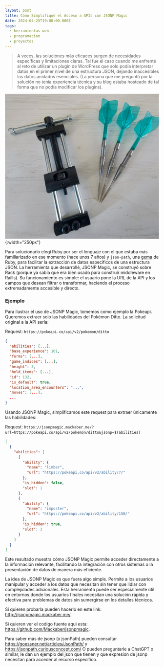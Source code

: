 ```yaml
---
layout: post
title: Cómo Simplifiqué el Acceso a APIs con JSONP Magic
date: 2024-04-25T19:08:00.000Z
tags:
  - herramientas-web
  - programacion
  - proyectos
---
```

<!-- 
Conversación con chispita: https://chat.openai.com/g/g-nFR4aYrrY-chispita/c/23fe6507-4a72-4257-b56c-a895669a6363
 -->

> A veces, las soluciones más eficaces surgen de necesidades específicas y limitaciones claras. Tal fue el caso cuando me enfrenté al reto de utilizar un plugin de WordPress que solo podía interpretar datos en el primer nivel de una estructura JSON, dejando inaccesibles los datos anidados esenciales. (La persona que me preguntó por la solución no tenía experiencia técnica y su blog estaba hosteado de tal forma que no podía modificar los plugins).

!["Esto es una herramienta que se usa para afilar dados que me encontré en Reddit (https://www.reddit.com/r/specializedtools. (A esto me refiero con herramientas especializadas)"](/uploads/anasncm4p6bc1.jpeg){:width="250px"}

Para solucionarlo elegí Ruby por ser el lenguaje con el que estaba más familiarizado en ese momento (hace unos 7 años) y `json-path`, una [gema](https://rubygems.org/gems/jsonpath/versions/0.5.8?locale=en) de Ruby, para facilitar la extracción de datos específicos de una estructura JSON. La herramienta que desarrollé, JSONP Magic, se construyó sobre Rack (porque ya sabía que era bien usado para construír middleware en Raills). Su funcionamiento es simple: el usuario pone la URL de la API y los campos que desean filtrar o transformar, haciendo el proceso extremadamente accesible y directo.

### Ejemplo

Para ilustrar el uso de JSONP Magic, tomemos como ejemplo la Pokeapi. Queremos extraer solo las habilidades del Pokémon Ditto. La solicitud original a la API sería:

Request: `https://pokeapi.co/api/v2/pokemon/ditto`

```json
{
  "abilities": [...],
  "base_experience": 101,
  "forms": [...],
  "game_indices": [...],
  "height": 3,
  "held_items": [...],
  "id": 132,
  "is_default": true,
  "location_area_encounters": "...",
  "moves": [...],
  ...
}
```

Usando JSONP Magic, simplificamos este request para extraer únicamente las habilidades:

Request: `https://jsonpmagic.mackaber.me/?url=https://pokeapi.co/api/v2/pokemon/ditto&jsonp=$(abilities)`

```json
[
  {
    "abilities": [
      {
        "ability": {
          "name": "limber",
          "url": "https://pokeapi.co/api/v2/ability/7/"
        },
        "is_hidden": false,
        "slot": 1
      },
      {
        "ability": {
          "name": "imposter",
          "url": "https://pokeapi.co/api/v2/ability/150/"
        },
        "is_hidden": true,
        "slot": 3
      }
    ]
  }
]
```

Este resultado muestra cómo JSONP Magic permite acceder directamente a la información relevante, facilitando la integración con otros sistemas o la presentación de datos de manera más eficiente.

La idea de JSONP Magic es que fuera algo simple. Permite a los usuarios manipular y acceder a los datos que necesitan sin tener que lidiar con complejidades adicionales. Esta herramienta puede ser especialmente útil en entornos donde los usuarios finales necesitan una solución rápida y efectiva para problemas de datos sin sumergirse en los detalles técnicos.

Si quieren probarla pueden hacerlo en este link: <http://jsonpmagic.mackaber.me/>.

Si quieren ver el codigo fuente aqui esta: <https://github.com/Mackaber/jsonpmagic>.

Para saber más de jsonp (o jsonPath) pueden consultar <https://goessner.net/articles/JsonPath/> y <https://jsonpath.curiousconcept.com/> O pueden preguntarle a ChatGPT o similar, le dan un ejemplo del json que tienen y que expresion de jsonp necesitan para acceder al recurso específico.[](http://jsonpmagic.mackaber.me/)

